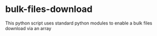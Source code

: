# bulk-files-download
This python script uses standard python modules to enable a bulk files download via an array
